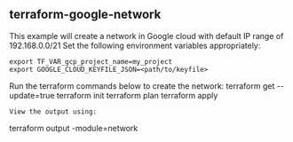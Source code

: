 ## terraform-google-network

This example will create a network in Google cloud with default IP range of 192.168.0.0/21 
Set the following environment variables appropriately:
```
export TF_VAR_gcp_project_name=my_project
export GOOGLE_CLOUD_KEYFILE_JSON=<path/to/keyfile>
```
Run the terraform commands below to create the network:
terraform get --update=true
terraform init
terraform plan
terraform apply
```
View the output using:
```
terraform output -module=network
```